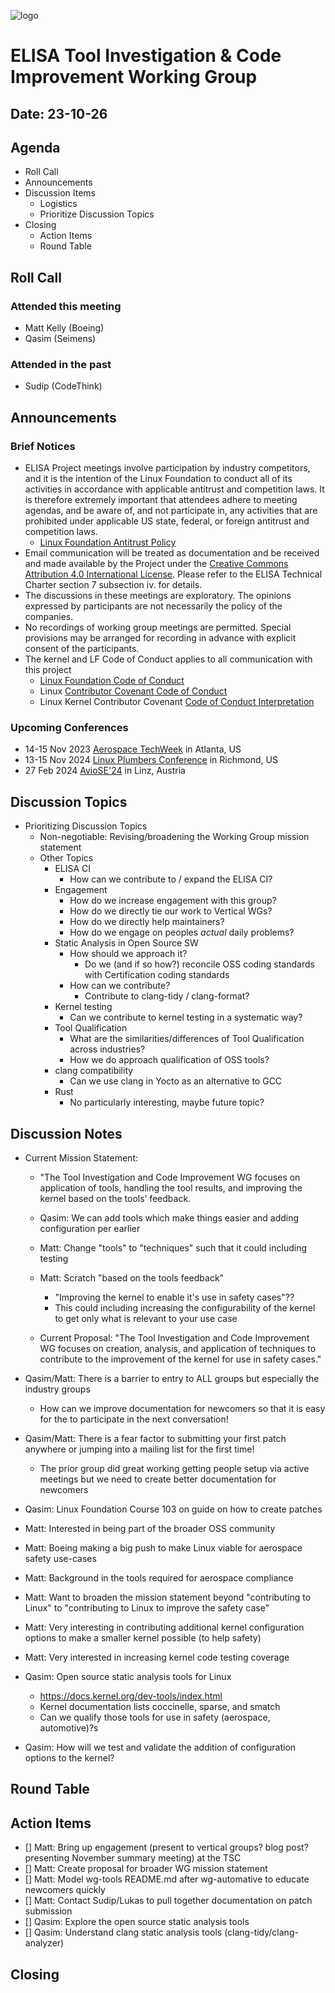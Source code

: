 
![logo](logo_elisa_small.png)

# ELISA Tool Investigation & Code Improvement Working Group

## Date: 23-10-26

## Agenda

* Roll Call
* Announcements
* Discussion Items
  * Logistics
  * Prioritize Discussion Topics
* Closing
  * Action Items
  * Round Table

## Roll Call

### Attended this meeting

* Matt Kelly (Boeing)
* Qasim (Seimens)

### Attended in the past

* Sudip (CodeThink)

## Announcements

### Brief Notices

* ELISA Project meetings involve participation by industry competitors, and it is the intention of the Linux Foundation to conduct all of its activities in accordance with applicable antitrust and competition laws. It is therefore extremely important that attendees adhere to meeting agendas, and be aware of, and not participate in, any activities that are prohibited under applicable US state, federal, or foreign antitrust and competition laws.
  * [Linux Foundation Antitrust Policy](http://www.linuxfoundation.org/antitrust*policy)
* Email communication will be treated as documentation and be received and made available by the Project under the [Creative Commons Attribution 4.0 International License](http://creativecommons.org/licenses/by/4.0). Please refer to the ELISA Technical Charter section 7 subsection iv. for details.
* The discussions in these meetings are exploratory. The opinions expressed by participants are not necessarily the policy of the companies.
* No recordings of working group meetings are permitted. Special provisions may be arranged for recording in advance with explicit consent of the participants.
* The kernel and LF Code of Conduct applies to all communication with this project
  * [Linux Foundation Code of Conduct](https://www.linuxfoundation.org/code*of*conduct/)
  * Linux [Contributor Covenant Code of Conduct](https://git.kernel.org/pub/scm/linux/kernel/git/torvalds/linux.git/tree/Documentation/process/code*of*conduct.rst)
  * Linux Kernel Contributor Covenant [Code of Conduct Interpretation](https://git.kernel.org/pub/scm/linux/kernel/git/torvalds/linux.git/tree/Documentation/process/code*of*conduct*interpretation.rst)

### Upcoming Conferences

* 14-15 Nov 2023 [Aerospace TechWeek](https://www.aerospacetechweek.com/americas/) in Atlanta, US
* 13-15 Nov 2024 [Linux Plumbers Conference](https://lpc.events/) in Richmond, US
* 27 Feb 2024 [AvioSE'24](https://aviose*workshop.github.io/) in Linz, Austria

## Discussion Topics

* Prioritizing Discussion Topics
  * Non-negotiable: Revising/broadening the Working Group mission statement
  * Other Topics
    * ELISA CI
      * How can we contribute to / expand the ELISA CI?
    * Engagement
      * How do we increase engagement with this group?
      * How do we directly tie our work to Vertical WGs?
      * How do we directly help maintainers?
      * How do we engage on peoples *actual* daily problems?
    * Static Analysis in Open Source SW
      * How should we approach it?
        * Do we (and if so how?) reconcile OSS coding standards with Certification coding standards
      * How can we contribute?
        * Contribute to clang-tidy / clang-format?
    * Kernel testing
      * Can we contribute to kernel testing in a systematic way?
    * Tool Qualification
      * What are the similarities/differences of Tool Qualification across industries?
      * How we do approach qualification of OSS tools?
    * clang compatibility
      * Can we use clang in Yocto as an alternative to GCC
    * Rust
      * No particularly interesting, maybe future topic?

## Discussion Notes

* Current Mission Statement:
  * "The Tool Investigation and Code Improvement WG focuses on application of tools, handling the tool results, and improving the kernel based on the tools’ feedback.
  * Qasim: We can add tools which make things easier and adding configuration per earlier
  * Matt: Change "tools" to "techniques" such that it could including testing
  * Matt: Scratch "based on the tools feedback"
    * "Improving the kernel to enable it's use in safety cases"??
    * This could including increasing the configurability of the kernel to get only what is relevant to your use case

  * Current Proposal: "The Tool Investigation and Code Improvement WG focuses on creation, analysis, and application of techniques to contribute to the improvement of the kernel for use in safety cases."
  
* Qasim/Matt: There is a barrier to entry to ALL groups but especially the industry groups
  * How can we improve documentation for newcomers so that it is easy for the to participate in the next conversation!
* Qasim/Matt: There is a fear factor to submitting your first patch anywhere or jumping into a mailing list for the first time!
  * The prior group did great working getting people setup via active meetings but we need to create better documentation for newcomers
* Qasim: Linux Foundation Course 103 on guide on how to create patches
* Matt: Interested in being part of the broader OSS community
* Matt: Boeing making a big push to make Linux viable for aerospace safety use-cases
* Matt: Background in the tools required for aerospace compliance
* Matt: Want to broaden the mission statement beyond "contributing to Linux" to "contributing to Linux to improve the safety case"
* Matt: Very interesting in contributing additional kernel configuration options to make a smaller kernel possible (to help safety)
* Matt: Very interested in increasing kernel code testing coverage
* Qasim: Open source static analysis tools for Linux
  * https://docs.kernel.org/dev-tools/index.html
  * Kernel documentation lists coccinelle, sparse, and smatch
  * Can we qualify those tools for use in safety (aerospace, automotive)?s
* Qasim: How will we test and validate the addition of configuration options to the kernel?
  
## Round Table

## Action Items

* [] Matt: Bring up engagement (present to vertical groups? blog post? presenting November summary meeting) at the TSC
* [] Matt: Create proposal for broader WG mission statement
* [] Matt: Model wg-tools README.md after wg-automative to educate newcomers quickly
* [] Matt: Contact Sudip/Lukas to pull together documentation on patch submission
* [] Qasim: Explore the open source static analysis tools
* [] Qasim: Understand clang static analysis tools (clang-tidy/clang-analyzer)

## Closing
